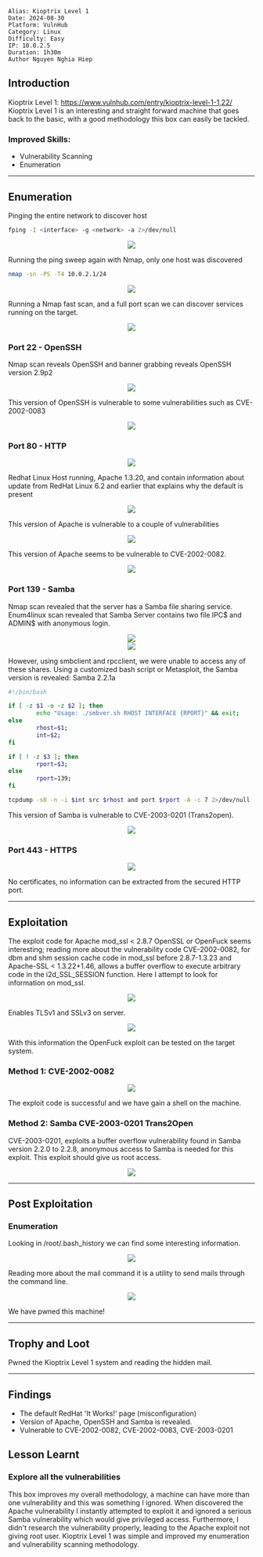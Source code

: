 ```markup
Alias: Kioptrix Level 1
Date: 2024-08-30
Platform: VulnHub
Category: Linux
Difficulty: Easy
IP: 10.0.2.5
Duration: 1h30m
Author Nguyen Nghia Hiep
```

## Introduction

Kioptrix Level 1: https://www.vulnhub.com/entry/kioptrix-level-1-1,22/
Kioptrix Level 1 is an interesting and straight forward machine that goes back to the basic, with a good methodology this box can easily be tackled.

### Improved Skills:

- Vulnerability Scanning
- Enumeration

---

## Enumeration

Pinging the entire network to discover host

```bash
fping -I <interface> -g <network> -a 2>/dev/null
```

<div align="center">
	<img src="img/Pasted%20image%2020240830192415.png">
</div>

Running the ping sweep again with Nmap, only one host was discovered

```bash
nmap -sn -PS -T4 10.0.2.1/24
```

<div align="center">
	<img src="img/Pasted%20image%2020240830192750.png">
</div>

Running a Nmap fast scan, and a full port scan we can discover services running on the target.

<div align="center">
	<img src="img/Pasted%20image%2020240830193737.png">
</div>

### Port 22 - OpenSSH

Nmap scan reveals OpenSSH and banner grabbing reveals OpenSSH version 2.9p2

<div align="center">
	<img src="img/Pasted%20image%2020240830195100.png">
</div>

This version of OpenSSH is vulnerable to some vulnerabilities such as CVE-2002-0083

<div align="center">
	<img src="img/Pasted%20image%2020240901070059.png">
</div>

### Port 80 - HTTP

<div align="center">
	<img src="img/Pasted%20image%2020240830193219.png">
</div>

Redhat Linux Host running, Apache 1.3.20, and contain information about update from RedHat Linux 6.2 and earlier that explains why the default is present

<div align="center">
	<img src="img/Pasted%20image%2020240830193513.png">
</div>

This version of Apache is vulnerable to a couple of vulnerabilities

<div align="center">
	<img src="img/Pasted%20image%2020240830194837.png">
</div>

This version of Apache seems to be vulnerable to CVE-2002-0082.

<div align="center">
	<img src="img/Pasted%20image%2020240830201122.png">
</div>

### Port 139 - Samba

Nmap scan revealed that the server has a Samba file sharing service. Enum4linux scan revealed that Samba Server contains two file IPC$ and ADMIN$ with anonymous login.

<div align="center">
	<img src="img/Pasted%20image%2020240830195523.png">
</div>

<div align="center">
	<img src="img/Pasted%20image%2020240830195456.png">
</div>

However, using smbclient and rpcclient, we were unable to access any of these shares. Using a customized bash script or Metasploit, the Samba version is revealed: Samba 2.2.1a

```bash
#!/bin/bash

if [ -z $1 -o -z $2 ]; then
        echo "Usage: ./smbver.sh RHOST INTERFACE {RPORT}" && exit;
else
        rhost=$1;
        int=$2;
fi

if [ ! -z $3 ]; then
        rport=$3;
else
        rport=139;
fi

tcpdump -s0 -n -i $int src $rhost and port $rport -A -c 7 2>/dev/null | grep -i "samba\|s.a.m"
```

This version of Samba is vulnerable to CVE-2003-0201 (Trans2open).

<div align="center">
	<img src="img/Pasted%20image%2020240901074211.png">
</div>

### Port 443 - HTTPS

<div align="center">
	<img src="img/Pasted%20image%2020240830201756.png">
</div>

No certificates, no information can be extracted from the secured HTTP port.

---

## Exploitation

The exploit code for Apache mod_ssl < 2.8.7 OpenSSL or OpenFuck seems interesting; reading more about the vulnerability code CVE-2002-0082, for dbm and shm session cache code in mod_ssl before 2.8.7-1.3.23 and Apache-SSL < 1.3.22+1.46, allows a buffer overflow to execute arbitrary code in the i2d_SSL_SESSION function. Here I attempt to look for information on mod_ssl.

<div align="center">
	<img src="img/Pasted%20image%2020240830202510.png">
</div>

Enables TLSv1 and SSLv3 on server.

<div align="center">
	<img src="img/Pasted%20image%2020240830202606.png">
</div>

With this information the OpenFuck exploit can be tested on the target system.

### Method 1: CVE-2002-0082

<div align="center">
	<img src="img/Pasted%20image%2020240830203641.png">
</div>

The exploit code is successful and we have gain a shell on the machine.

### Method 2: Samba CVE-2003-0201 Trans2Open

CVE-2003-0201, exploits a buffer overflow vulnerability found in Samba version 2.2.0 to 2.2.8, anonymous access to Samba is needed for this exploit. This exploit should give us root access.

<div align="center">
	<img src="img/Pasted%20image%2020240902070604.png">
</div>

---

## Post Exploitation

### Enumeration

Looking in /root/.bash_history we can find some interesting information.

<div align="center">
	<img src="img/Pasted%20image%2020240902070950.png">
</div>

Reading more about the mail command it is a utility to send mails through the command line.

<div align="center">
	<img src="img/Pasted%20image%2020240902071712.png">
</div>

We have pwned this machine!

---

## Trophy and Loot

Pwned the Kioptrix Level 1 system and reading the hidden mail.

---

## Findings

- The default RedHat 'It Works!' page (misconfiguration)
- Version of Apache, OpenSSH and Samba is revealed.
- Vulnerable to CVE-2002-0082, CVE-2002-0083, CVE-2003-0201

## Lesson Learnt

### Explore all the vulnerabilities

This box improves my overall methodology, a machine can have more than one vulnerability and this was something I ignored. When discovered the Apache vulnerability I instantly attempted to exploit it and ignored a serious Samba vulnerability which would give privileged access. Furthermore, I didn't research the vulnerability properly, leading to the Apache exploit not giving root user. Kioptrix Level 1 was simple and improved my enumeration and vulnerability scanning methodology.

